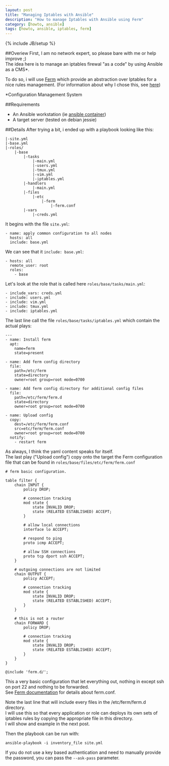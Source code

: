 ```yaml
---
layout: post
title: "Managing Iptables with Ansible"
description: "How to manage Iptables with Ansible using Ferm"
category: [howto, ansible]
tags: [howto, ansible, iptables, ferm]
---
```

{% include JB/setup %}

##Overiew
First, I am no network expert, so please bare with me or help improve ;)    
The idea here is to manage an iptables firewal "as a code" by using Ansible as a CMS*.   

To do so, i will use [Ferm](http://ferm.foo-projects.org/) which provide an abstraction over Iptables for a nice rules management. (For information about why I chose this, see [here](/howto/docker/kvm/ansible/2015/08/03/playing-with-ansible-iptables-docker-and-kvm/))


*Configuration Management System

##Requirements
- An Ansible workstation (ie [ansible container](https://registry.hub.docker.com/u/ansible/ubuntu14.04-ansible/))
- A target server (tested on debian jessie)

##Details
After trying a bit, i ended up with a playbook looking like this:   

    |-site.yml
    |-base.yml
    |-roles/
        |-base
            |-tasks
                |-main.yml
                |-users.yml
                |-tmux.yml
                |-vim.yml
                |-iptables.yml
            |-handlers
                |-main.yml
            |-files
                |-etc
                    |-ferm
                        |-ferm.conf
            |-vars
                |-creds.yml

It begins with the file `site.yml`:

    - name: apply common configuration to all nodes
      hosts: all
      include: base.yml

We can see that it `include: base.yml`:

    - hosts: all
      remote_user: root
      roles:
        - base

Let's look at the role that is called here `roles/base/tasks/main.yml`:

    - include_vars: creds.yml
    - include: users.yml
    - include: vim.yml
    - include: tmux.yml
    - include: iptables.yml
                       
The last line call the file `roles/base/tasks/iptables.yml` which contain the actual plays:

    ---
    - name: Install ferm
      apt:
        name=ferm
        state=present
    
    - name: Add ferm config directory
      file:
        path=/etc/ferm
        state=directory
        owner=root group=root mode=0700
    
    - name: Add ferm config directory for additional config files
      file:
        path=/etc/ferm/ferm.d
        state=directory
        owner=root group=root mode=0700
    
    - name: Upload config
      copy:
        dest=/etc/ferm/ferm.conf
        src=etc/ferm/ferm.conf
        owner=root group=root mode=0700
      notify:
        - restart ferm

As always, I think the yaml content speaks for itself.   
The last play ("Upload config") copy onto the target the Ferm configuration file that can be found in `roles/base/files/etc/ferm/ferm.conf`   

    # ferm basic configuration.
    
    table filter {
        chain INPUT {
            policy DROP;
    
            # connection tracking
            mod state {
                state INVALID DROP;
                state (RELATED ESTABLISHED) ACCEPT;
            }
    
            # allow local connections
            interface lo ACCEPT;
    
            # respond to ping
            proto icmp ACCEPT;
    
            # allow SSH connections
            proto tcp dport ssh ACCEPT;
        }
    
        # outgoing connections are not limited
        chain OUTPUT {
            policy ACCEPT;
    
            # connection tracking
            mod state {
                state INVALID DROP;
                state (RELATED ESTABLISHED) ACCEPT;
            }
        }
    
        # this is not a router
        chain FORWARD {
            policy DROP;
    
            # connection tracking
            mod state {
                state INVALID DROP;
                state (RELATED ESTABLISHED) ACCEPT;
            }
        }
    }
    
    @include 'ferm.d/';

This a very basic configuration that let everything out, nothing in except ssh on port 22 and nothing to be forwarded.   
See [Ferm documentation](http://ferm.foo-projects.org/download/2.2/ferm.html) for details about ferm.conf.   

Note the last line that will include every files in the /etc/ferm/ferm.d directory.    
I will use this so that every application or role can deploys its own sets of iptables rules by copying the appropriate file in this directory.   
I will show and example in the next post.


Then the playbook can be run with:

    ansible-playbook -i inventory_file site.yml

If you do not use a key based authentication and need to manually provide the password, you can pass the `--ask-pass` parameter.
